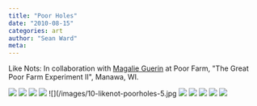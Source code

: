 ```yaml
---
title: "Poor Holes"
date: "2010-08-15"
categories: art
author: "Sean Ward"
meta:
---
```


Like Nots: In collaboration with [Magalie Guerin](https://www.magalieguerin.com) at Poor Farm, "The Great Poor Farm Experiment II", Manawa, WI.

![](/images/10-likenot-poorholes-1.jpg)
![](/images/10-likenot-poorholes-2.jpg)
![](/images/10-likenot-poorholes-3.jpg)
![](/images/10-likenot-poorholes-4.jpg)
![](/images/10-likenot-poorholes-5.jpg
![](/images/10-likenot-poorholes-6.jpg)
![](/images/10-likenot-poorholes-7.jpg)
![](/images/10-likenot-poorholes-8.jpg)
![](/images/10-likenot-poorholes-9.jpg)
![](/images/10-likenot-poorholes-10.jpg)

